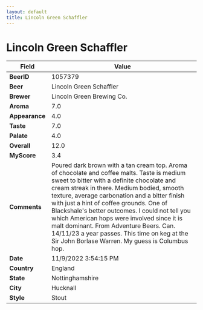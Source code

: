 ```yaml
---
layout: default
title: Lincoln Green Schaffler
---
```


# Lincoln Green Schaffler

| Field         | Value     |
|---------------|-----------|
| **BeerID** | 1057379 |
| **Beer** | Lincoln Green Schaffler |
| **Brewer** | Lincoln Green Brewing Co. |
| **Aroma** | 7.0 |
| **Appearance** | 4.0 |
| **Taste** | 7.0 |
| **Palate** | 4.0 |
| **Overall** | 12.0 |
| **MyScore** | 3.4 |
| **Comments** | Poured dark brown with a tan cream top. Aroma of chocolate and coffee malts. Taste is medium sweet to bitter with a definite chocolate and cream streak in there. Medium bodied, smooth texture, average carbonation and a bitter finish with just a hint of coffee grounds. One of Blackshale's better outcomes. I could not tell you which American hops were involved since it is malt dominant. From Adventure Beers. Can. 14/11/23 a year passes. This time on keg at the Sir John Borlase Warren. My guess is Columbus hop. |
| **Date** | 11/9/2022 3:54:15 PM |
| **Country** | England |
| **State** | Nottinghamshire |
| **City** | Hucknall |
| **Style** | Stout |
